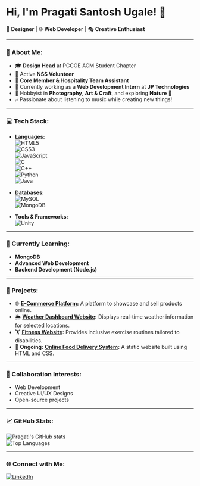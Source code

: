 
# Hi, I'm Pragati Santosh Ugale! 👋

🎨 **Designer** | 🌐 **Web Developer** | 🎭 **Creative Enthusiast**

---

### 🌟 About Me:
- 🎓 **Design Head** at PCCOE ACM Student Chapter  
- 🌟 Active **NSS Volunteer**  
- 🤝 **Core Member & Hospitality Team Assistant**  
- 💼 Currently working as a **Web Development Intern** at **JP Technologies**  
- 🎨 Hobbyist in **Photography**, **Art & Craft**, and exploring **Nature** 🌿  
- 🎶 Passionate about listening to music while creating new things!

---

### 💻 Tech Stack:
- **Languages:**  
  ![HTML5](https://img.shields.io/badge/HTML5-E34F26?style=for-the-badge&logo=html5&logoColor=white)  
  ![CSS3](https://img.shields.io/badge/CSS3-1572B6?style=for-the-badge&logo=css3&logoColor=white)  
  ![JavaScript](https://img.shields.io/badge/JavaScript-F7DF1E?style=for-the-badge&logo=javascript&logoColor=black)  
  ![C](https://img.shields.io/badge/C-00599C?style=for-the-badge&logo=c&logoColor=white)  
  ![C++](https://img.shields.io/badge/C++-00599C?style=for-the-badge&logo=c%2B%2B&logoColor=white)  
  ![Python](https://img.shields.io/badge/Python-3776AB?style=for-the-badge&logo=python&logoColor=white)  
  ![Java](https://img.shields.io/badge/Java-007396?style=for-the-badge&logo=java&logoColor=white)

- **Databases:**  
  ![MySQL](https://img.shields.io/badge/MySQL-4479A1?style=for-the-badge&logo=mysql&logoColor=white)  
  ![MongoDB](https://img.shields.io/badge/MongoDB-47A248?style=for-the-badge&logo=mongodb&logoColor=white)  

- **Tools & Frameworks:**  
  ![Unity](https://img.shields.io/badge/Unity-000000?style=for-the-badge&logo=unity&logoColor=white)

---

### 🌱 Currently Learning:
- **MongoDB**  
- **Advanced Web Development**  
- **Backend Development (Node.js)**  

---

### 📌 Projects:
- 🌐 **[E-Commerce Platform](#):** A platform to showcase and sell products online.  
- 🌦️ **[Weather Dashboard Website](#):** Displays real-time weather information for selected locations.  
- 🏋️ **[Fitness Website](#):** Provides inclusive exercise routines tailored to disabilities.  
- 🍴 **Ongoing:** **[Online Food Delivery System](#):** A static website built using HTML and CSS.  

---

### 🤝 Collaboration Interests:
- Web Development  
- Creative UI/UX Designs  
- Open-source projects  

---

### 📈 GitHub Stats:
![Pragati's GitHub stats](https://github-readme-stats.vercel.app/api?username=your-github-username&show_icons=true&theme=radical)  
![Top Languages](https://github-readme-stats.vercel.app/api/top-langs/?username=your-github-username&layout=compact&theme=radical)  

---

### 🌐 Connect with Me:
[![LinkedIn](https://img.shields.io/badge/LinkedIn-0077B5?style=for-the-badge&logo=linkedin&logoColor=white)](https://www.linkedin.com/in/pragati-ugale-a25a45244/)


<!--
**pragati-u132/pragati-u132** is a ✨ _special_ ✨ repository because its `README.md` (this file) appears on your GitHub profile.

Here are some ideas to get you started:

- 🔭 I’m currently working on ...
- 🌱 I’m currently learning ...
- 👯 I’m looking to collaborate on ...
- 🤔 I’m looking for help with ...
- 💬 Ask me about ...
- 📫 How to reach me: ...
- 😄 Pronouns: ...
- ⚡ Fun fact: ...
-->
